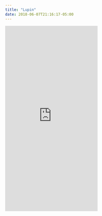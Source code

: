 ```yaml
---
title: "Lupin"
date: 2018-06-07T21:16:17-05:00
---
```

<iframe src="https://www.google.com/calendar/embed?showTitle=0&amp;height=600&amp;wkst=1&amp;bgcolor=%23FFFFFF&amp;src=vladgh.com_1hr0k4c63f996ubf4bh2s8o7f8%40group.calendar.google.com&amp;color=%2323164E&amp;ctz=America%2FChicago" style=" border-width:0 " height="600" frameborder="0" scrolling="no"></iframe>
